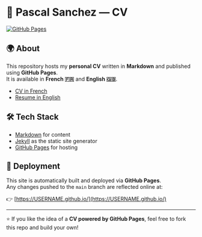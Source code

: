 # 📑 Pascal Sanchez — CV

[![GitHub Pages](https://img.shields.io/badge/View_Online-GitHub_Pages-2ea44f?logo=github)](https://sanpas.github.io/cv-github-pages)

## 🌍 About
This repository hosts my **personal CV** written in **Markdown** and published using **GitHub Pages**.  
It is available in **French 🇫🇷** and **English 🇬🇧**.

- [CV in French](https://sanpas.github.io/cv-github-pages)
- [Resume in English](https://sanpas.github.io/cv-github-pages/en/)

## 🛠️ Tech Stack
- [Markdown](https://www.markdownguide.org/) for content  
- [Jekyll](https://jekyllrb.com/) as the static site generator  
- [GitHub Pages](https://pages.github.com/) for hosting  

## 🚀 Deployment
This site is automatically built and deployed via **GitHub Pages**.  
Any changes pushed to the `main` branch are reflected online at:

👉 [https://USERNAME.github.io/](https://USERNAME.github.io/)

---

⭐ If you like the idea of a **CV powered by GitHub Pages**, feel free to fork this repo and build your own!
